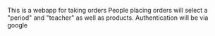 This is a webapp for taking orders
People placing orders will select a "period" and "teacher" as well
as products.
Authentication will be via google
